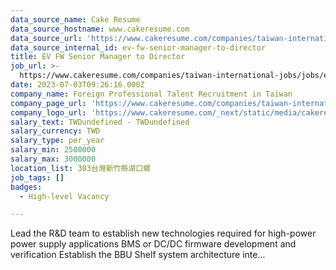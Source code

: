 ```yaml
---
data_source_name: Cake Resume
data_source_hostname: www.cakeresume.com
data_source_url: 'https://www.cakeresume.com/companies/taiwan-international-jobs/jobs'
data_source_internal_id: ev-fw-senior-manager-to-director
title: EV FW Senior Manager to Director
job_url: >-
  https://www.cakeresume.com/companies/taiwan-international-jobs/jobs/ev-fw-senior-manager-to-director
date: 2023-07-03T09:26:16.000Z
company_name: Foreign Professional Talent Recruitment in Taiwan
company_page_url: 'https://www.cakeresume.com/companies/taiwan-international-jobs'
company_logo_url: 'https://www.cakeresume.com/_next/static/media/cakeresume.e1c03867.svg'
salary_text: TWDundefined - TWDundefined
salary_currency: TWD
salary_type: per_year
salary_min: 2500000
salary_max: 3000000
location_list: 303台灣新竹縣湖口鄉
job_tags: []
badges:
  - High-level Vacancy

---
```


Lead the R&D team to establish new technologies required for high-power power supply applications BMS or DC/DC firmware development and verification Establish the BBU Shelf system architecture inte...